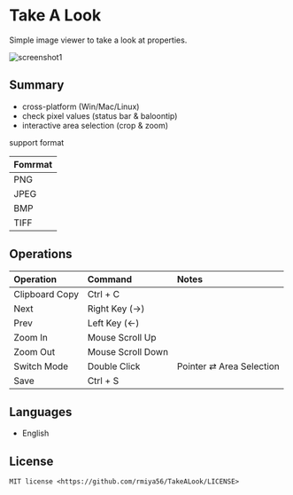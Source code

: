 Take A Look
==============

Simple image viewer to take a look at properties.

![screenshot1](https://gist.githubusercontent.com/rmiya56/151f55f41d01761d812efa16a71bfad7/raw/0c38797cb40dbb69a34d53b90bdd178e424cbf4f/screenshot1.png)


## Summary
 - cross-platform (Win/Mac/Linux)
 - check pixel values (status bar & baloontip)
 - interactive area selection (crop & zoom)

support format

|    Fomrmat     |
|:---------------|
| PNG            |
| JPEG           |
| BMP            |
| TIFF           |



## Operations
|    Operation   |      Command       | Notes                     |
|:---------------|:-------------------|:--------------------------|
| Clipboard Copy | Ctrl + C           |                           |
| Next           | Right Key (→)      |                           |
| Prev           | Left Key  (←)      |                           |
| Zoom In        | Mouse Scroll Up    |                           |
| Zoom Out       | Mouse Scroll Down  |                           |
| Switch Mode    | Double Click       | Pointer ⇄ Area Selection  |
| Save           | Ctrl + S           |                           |



## Languages
 - English

## License

`MIT license <https://github.com/rmiya56/TakeALook/LICENSE>`
